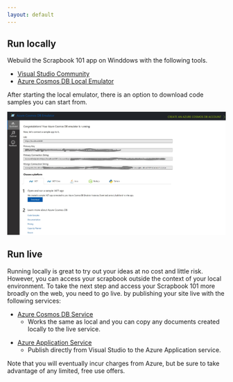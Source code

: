 ```yaml
---
layout: default
---
```


## Run locally

Webuild the Scrapbook 101 app on Winddows with the following tools.

* [Visual Studio Community][vsdown]  
* [Azure Cosmos DB Local Emulator][emul]

After starting the local emulator, there is an option to download code samples you can start from.

![Alt text](images/where-to-get-samples.jpg "Getting samples in Cosmos Local Emulator")

## Run live

Running locally is great to try out your ideas at no cost and little risk. However, you can access your scrapbook outside the context of your local environment. To take the next step and access your Scrapbook 101 more broadly on the web, you need to go live. by publishing your site live with the following services:

- [Azure Cosmos DB Service][cosmos]
  - Works the same as local and you can copy any documents created locally to the live service.
 
* [Azure Application Service][azapp]
  - Publish directly from Visual Studio to the Azure Application service.

Note that you will eventually incur charges from Azure, but be sure to take advantage of any limited, free use offers. 

[vsdown]: https://visualstudio.microsoft.com/downloads/
[emul]: https://docs.microsoft.com/en-us/azure/cosmos-db/local-emulator
[cosmos]: https://azure.microsoft.com/en-us/services/cosmos-db/
[azapp]: https://azure.microsoft.com/en-us/services/app-service/
